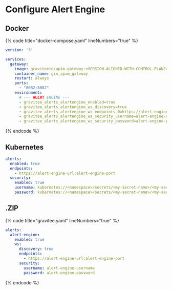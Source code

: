 # Configure Alert Engine

## Docker

{% code title="docker-compose.yaml" lineNumbers="true" %}
```yaml
version: '3'

services:
  gateway:
    image: graviteeio/apim-gateway:<VERSION-ALIGNED-WITH-CONTROL-PLANE>
    container_name: gio_apim_gateway
    restart: always
    ports:
      - "8082:8082"
    environment:
      # --- ALERT ENGINE ---
      - gravitee_alerts_alertengine_enabled=true
      - gravitee_alerts_alertengine_ws_discovery=true
      - gravitee_alerts_alertengine_ws_endpoints_0=https://alert-engine-url:alert-engine-port
      - gravitee_alerts_alertengine_ws_security_username=alert-engine-username
      - gravitee_alerts_alertengine_ws_security_password=alert-engine-password
```
{% endcode %}

## Kubernetes

```yaml
alerts:
  enabled: true
  endpoints:
    - https://alert-engine-url:alert-engine-port
  security:
    enabled: true
    username: kubernetes://<namespace>/secrets/<my-secret-name>/<my-secret-key>
    password: kubernetes://<namespace>/secrets/<my-secret-name>/<my-secret-key>
```

## .ZIP

{% code title="gravitee.yaml" lineNumbers="true" %}
```yaml
alerts:
  alert-engine:
    enabled: true
    ws:
      discovery: true
      endpoints:
        - https://alert-engine-url:alert-engine-port
      security:
        username: alert-engine-username
        password: alert-engine-password
```
{% endcode %}
